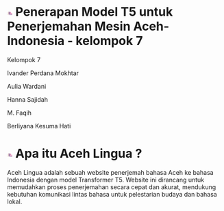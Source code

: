 
# <img src="acehlingua-02.png" width=2.5%> Penerapan Model T5 untuk Penerjemahan Mesin Aceh-Indonesia - kelompok 7


Kelompok 7 

Ivander Perdana Mokhtar 

Aulia Wardani  

Hanna Sajidah  

M. Faqih  

Berliyana Kesuma Hati 

# <img src="acehlingua-02.png" width=2.5%> Apa itu Aceh Lingua ?

Aceh Lingua adalah sebuah website penerjemah bahasa Aceh ke bahasa Indonesia dengan model Transformer T5. Website ini dirancang untuk memudahkan proses penerjemahan secara cepat dan akurat, mendukung kebutuhan komunikasi lintas bahasa untuk pelestarian budaya dan bahasa lokal.
 



  
